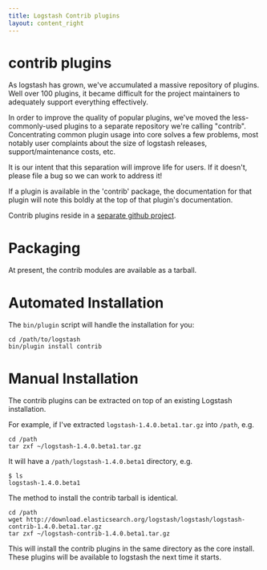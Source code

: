 ```yaml
---
title: Logstash Contrib plugins
layout: content_right
---
```


# contrib plugins

As logstash has grown, we've accumulated a massive repository of plugins. Well
over 100 plugins, it became difficult for the project maintainers to adequately
support everything effectively.

In order to improve the quality of popular plugins, we've moved the
less-commonly-used plugins to a separate repository we're calling "contrib".
Concentrating common plugin usage into core solves a few problems, most notably
user complaints about the size of logstash releases, support/maintenance costs,
etc.

It is our intent that this separation will improve life for users. If it
doesn't, please file a bug so we can work to address it!

If a plugin is available in the 'contrib' package, the documentation for that
plugin will note this boldly at the top of that plugin's documentation.

Contrib plugins reside in a [separate github project](https://github.com/elasticsearch/logstash-contrib).

# Packaging

At present, the contrib modules are available as a tarball.

# Automated Installation

The `bin/plugin` script will handle the installation for you:

    cd /path/to/logstash
    bin/plugin install contrib

# Manual Installation

The contrib plugins can be extracted on top of an existing Logstash installation. 

For example, if I've extracted `logstash-1.4.0.beta1.tar.gz` into `/path`, e.g.
 
    cd /path
    tar zxf ~/logstash-1.4.0.beta1.tar.gz

It will have a `/path/logstash-1.4.0.beta1` directory, e.g.

    $ ls
    logstash-1.4.0.beta1

The method to install the contrib tarball is identical.

    cd /path
    wget http://download.elasticsearch.org/logstash/logstash/logstash-contrib-1.4.0.beta1.tar.gz
    tar zxf ~/logstash-contrib-1.4.0.beta1.tar.gz

This will install the contrib plugins in the same directory as the core
install. These plugins will be available to logstash the next time it starts.

